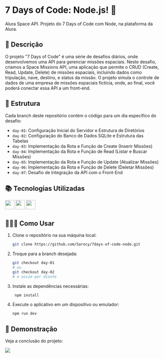 # 7 Days of Code: Node.js! 🚀
Alura Space API. Projeto do 7 Days of Code com Node, na plataforma da Alura.

## 📜 Descrição

O projeto "7 Days of Code" é uma série de desafios diários, onde desenvolvemos uma API para gerenciar missões espaciais. Neste desafio, criamos a Space Missions API, uma aplicação que permite o CRUD (Create, Read, Update, Delete) de missões espaciais, incluindo dados como tripulação, nave, destino, e status da missão. O projeto simula o controle de dados de uma empresa de missões espaciais fictícia, onde, ao final, você poderá conectar essa API a um front-end.

## 📆 Estrutura

Cada branch deste repositório contém o código para um dia específico do desafio:

- `day-01`: Configuração Inicial do Servidor e Estrutura de Diretórios
- `day-02`: Configuração do Banco de Dados SQLite e Estrutura das Tabelas
- `day-03`: Implementação da Rota e Função de Create (Inserir Missões)
- `day-04`: Implementação da Rota e Função de Read (Listar e Buscar Missões)
- `day-05`: Implementação da Rota e Função de Update (Atualizar Missões)
- `day-06`: Implementação da Rota e Função de Delete (Deletar Missões)
- `day-07`: Desafio de Integração da API com o Front-End

## 📚 Tecnologias Utilizadas

<img height="30" src="https://img.shields.io/badge/Node.js-339933?style=for-the-badge&logo=nodedotjs&logoColor=white"> <img height="30" src="https://img.shields.io/badge/SQLite-003B57?style=for-the-badge&logo=sqlite&logoColor=white"> <img height="30" src="https://img.shields.io/badge/Express.js-404D59?style=for-the-badge">


## 🤷🏿‍♀️ Como Usar

1. Clone o repositório na sua máquina local:
    ```sh
    git clone https://github.com/Sarocy/7days-of-code-node.git
    ```

2. Troque para a branch desejada:
    ```sh
    git checkout day-01
    # ou
    git checkout day-02
    # e assim por diante
    ```

3. Instale as dependências necessárias:
   ```sh
    npm install
    ```
4. Execute o aplicativo em um dispositivo ou emulador:
    ```sh
    npm run dev
    ```

## 🎥 Demonstração

Veja a conclusão do projeto:

![](https://i.giphy.com/media/v1.Y2lkPTc5MGI3NjExM291ajZ6bHc5dWo1bzNxNXJtMTRoNm42bnZpaDEzMnh4ZDI3MGtwdyZlcD12MV9pbnRlcm5hbF9naWZfYnlfaWQmY3Q9Zw/49ijVBCyKw3jxTRY82/giphy.gif)
